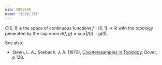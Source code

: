 ```yaml
---
uid: S000106
name: "$C[0,1]$"
---
```

$C[0,1]$ is the space of continuous functions $f:[0,1] \rightarrow \mathbb{R}$ with the topology generated by the sup norm $d(f,g) = \sup|f(t) - g(t)|$.

See also:

* Steen, L. A.; Seebach, J. A. (1970), [Counterexamples in Topology](http://books.google.com/books/about/Counterexamples_in_Topology.html?id=DkEuGkOtSrUC), Dover, p 128.

